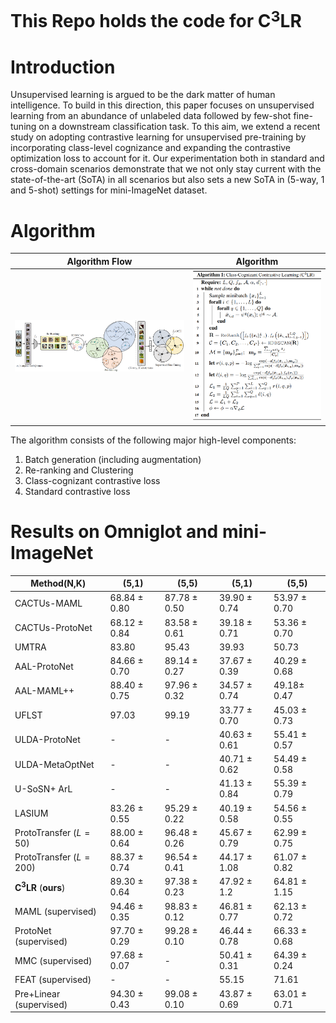  <!-- TODO: Superscript C3LR -->
# This Repo holds the code for C$^3$LR

# Introduction
Unsupervised learning is argued to be the dark matter of human intelligence. To build in this direction, this paper focuses on unsupervised learning from an abundance of unlabeled data followed by few-shot fine-tuning on a downstream classification task. To this aim, we extend a recent study on adopting contrastive learning for unsupervised pre-training by incorporating class-level cognizance and expanding the contrastive optimization loss to account for it. Our experimentation both in standard and cross-domain scenarios demonstrate that we not only stay current with the state-of-the-art (SoTA) in all scenarios but also sets a new SoTA in (5-way, 1 and 5-shot) settings for mini-ImageNet dataset.

# Algorithm
Algorithm Flow             |  Algorithm
:-------------------------:|:-------------------------:
![](images/flow.png "C$^3$LR")  |  ![](images/algo.png)

The algorithm consists of the following major high-level components:

1. Batch generation (including augmentation)
2. Re-ranking and Clustering
3. Class-cognizant contrastive loss
4. Standard contrastive loss


# Results on Omniglot and mini-ImageNet

| Method(N,K) | (5,1) | (5,5) | (5,1) | (5,5) |
|--------------|-------|-------|-------|-------|
| CACTUs-MAML                               | 68.84 $\pm$ 0.80             | 87.78 $\pm$ 0.50             | 39.90 	$\pm$ 0.74                    | 53.97 $\pm$ 0.70             |
| CACTUs-ProtoNet                           | 68.12 $\pm$ 0.84             | 83.58 $\pm$ 0.61             | 39.18 $\pm$ 0.71             | 53.36 $\pm$ 0.70             |
| UMTRA                                     | 83.80                                     | 95.43                                     | 39.93                                     | 50.73                                     |
| AAL-ProtoNet                              | 84.66 $\pm$ 0.70             | 89.14 $\pm$ 0.27             | 37.67 $\pm$ 0.39             | 40.29 $\pm$ 0.68             |
| AAL-MAML++                                | 88.40 $\pm$ 0.75             | 97.96 $\pm$ 0.32 | 34.57 $\pm$ 0.74             | 49.18$\pm$ 0.47              |
| UFLST                                     | 97.03                            | 99.19                            | 33.77 $\pm$ 0.70             | 45.03 $\pm$ 0.73             |
| ULDA-ProtoNet                             | -                                         | -                                         | 40.63 $\pm$ 0.61             | 55.41 $\pm$ 0.57             |
| ULDA-MetaOptNet                           | -                                         | -                                         | 40.71 $\pm$ 0.62             | 54.49 $\pm$ 0.58             |
| U-SoSN+ ArL                               | -                                         | -                                         | 41.13 $\pm$ 0.84             | 55.39 $\pm$ 0.79             |
| LASIUM                                    | 83.26 $\pm$ 0.55             | 95.29 $\pm$ 0.22             | 40.19 $\pm$ 0.58             | 54.56 $\pm$ 0.55             |
| ProtoTransfer ($L=50$)     | 88.00 $\pm$ 0.64             | 96.48 $\pm$ 0.26             | 45.67 $\pm$ 0.79 | 62.99 $\pm$ 0.75 |
| ProtoTransfer ($L=200$)      | 88.37 $\pm$ 0.74             | 96.54 $\pm$ 0.41             | 44.17 $\pm$ 1.08             | 61.07 $\pm$ 0.82             |
| **C$^3$LR** (**ours**) | 89.30 $\pm$ 0.64 | 97.38 $\pm$ 0.23             | 47.92 $\pm$ 1.2     | 64.81 $\pm$ 1.15    |
| MAML  (supervised)                 | 94.46 $\pm$ 0.35 | 98.83 $\pm$ 0.12 | 46.81 $\pm$ 0.77 | 62.13 $\pm$ 0.72  |
| ProtoNet  (supervised)              | 97.70 $\pm$ 0.29  | 99.28 $\pm$ 0.10 | 46.44 $\pm$ 0.78  | 66.33 $\pm$ 0.68  |
| MMC   (supervised)                                    | 97.68 $\pm$ 0.07  | -                             | 50.41 $\pm$ 0.31 | 64.39 $\pm$ 0.24 |
| FEAT  (supervised)                                      | -                             | -                             | 55.15                         | 71.61                         |
| Pre+Linear   (supervised) | 94.30 $\pm$ 0.43 | 99.08 $\pm$ 0.10 | 43.87 $\pm$ 0.69 | 63.01 $\pm$ 0.71 |

